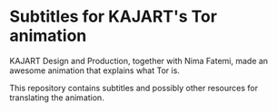 Subtitles for KAJART's Tor animation
====================================

KAJART Design and Production, together with Nima Fatemi, made an awesome
animation that explains what Tor is.

This repository contains subtitles and possibly other resources for
translating the animation.

